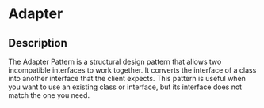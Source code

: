 # Adapter

## Description

The Adapter Pattern is a structural design pattern that allows two incompatible interfaces to work together. It converts the interface of a class into another interface that the client expects. This pattern is useful when you want to use an existing class or interface, but its interface does not match the one you need.